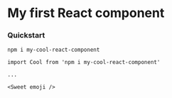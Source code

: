# My first React component

### Quickstart

```
npm i my-cool-react-component
```

```
import Cool from 'npm i my-cool-react-component'

...

<Sweet emoji />
```
